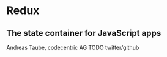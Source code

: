 <!-- .slide: data-background="img/background-title-16x9.png" -->

# Redux
## The state container for JavaScript apps

Andreas Taube, codecentric AG
TODO twitter/github
